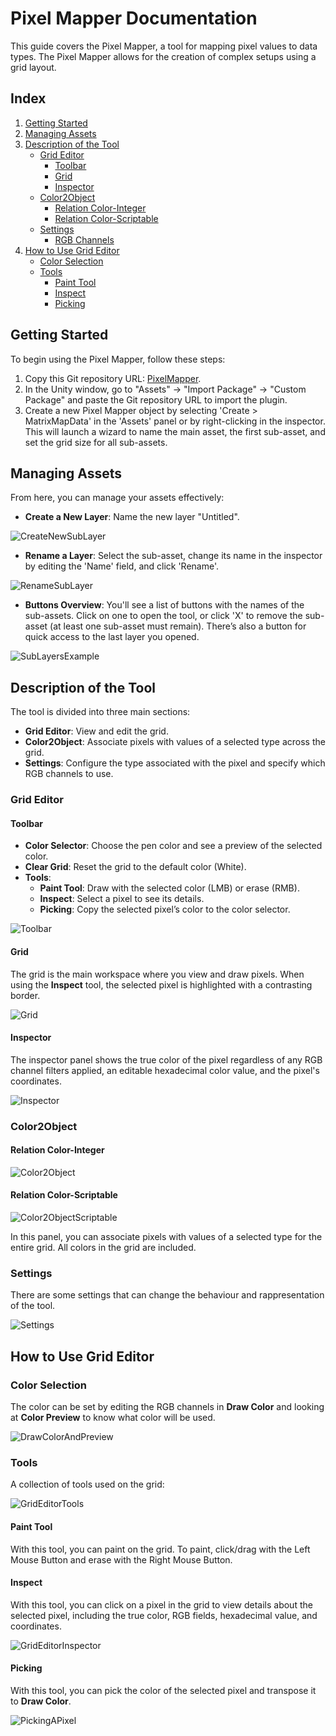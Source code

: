 # **Pixel Mapper Documentation**

This guide covers the Pixel Mapper, a tool for mapping pixel values to data types. The Pixel Mapper allows for the creation of complex setups using a grid layout.

## **Index**

1. [Getting Started](#getting-started)
2. [Managing Assets](#managing-assets)
3. [Description of the Tool](#description-of-the-tool)
    - [Grid Editor](#grid-editor)
        - [Toolbar](#toolbar)
        - [Grid](#grid)
        - [Inspector](#inspector)
    - [Color2Object](#color2object)
        - [Relation Color-Integer](#relation-color-integer)
        - [Relation Color-Scriptable](#relation-color-scriptable)
    - [Settings](#settings)
        - [RGB Channels](#rgb-channels)
4. [How to Use Grid Editor](#how-to-use-grid-editor)
    - [Color Selection](#color-selection)
    - [Tools](#tools)
        - [Paint Tool](#paint-tool)
        - [Inspect](#inspect)
        - [Picking](#picking)

## **Getting Started**

To begin using the Pixel Mapper, follow these steps:

1. Copy this Git repository URL: [PixelMapper](https://gitlab.com/davide.balan.official/pixelmapper.git).
2. In the Unity window, go to "Assets" -> "Import Package" -> "Custom Package" and paste the Git repository URL to import the plugin.
3. Create a new Pixel Mapper object by selecting 'Create > MatrixMapData' in the 'Assets' panel or by right-clicking in the inspector. This will launch a wizard to name the main asset, the first sub-asset, and set the grid size for all sub-assets.

## **Managing Assets**

From here, you can manage your assets effectively:

- **Create a New Layer**: Name the new layer "Untitled".

![CreateNewSubLayer](CreateNewSubLayer.gif)

- **Rename a Layer**: Select the sub-asset, change its name in the inspector by editing the 'Name' field, and click 'Rename'.

![RenameSubLayer](RenameSubLayer.gif)

- **Buttons Overview**: You'll see a list of buttons with the names of the sub-assets. Click on one to open the tool, or click 'X' to remove the sub-asset (at least one sub-asset must remain). There’s also a button for quick access to the last layer you opened.

![SubLayersExample](SubLayersExample.png)

## **Description of the Tool**

The tool is divided into three main sections:

- **Grid Editor**: View and edit the grid.
- **Color2Object**: Associate pixels with values of a selected type across the grid.
- **Settings**: Configure the type associated with the pixel and specify which RGB channels to use.

### **Grid Editor**

#### **Toolbar**

- **Color Selector**: Choose the pen color and see a preview of the selected color.
- **Clear Grid**: Reset the grid to the default color (White).
- **Tools**:
  - **Paint Tool**: Draw with the selected color (LMB) or erase (RMB).
  - **Inspect**: Select a pixel to see its details.
  - **Picking**: Copy the selected pixel’s color to the color selector.

![Toolbar](GridEditorToolbar.png)

#### **Grid**

The grid is the main workspace where you view and draw pixels. When using the **Inspect** tool, the selected pixel is highlighted with a contrasting border.

![Grid](GridEditor.png)

#### **Inspector**

The inspector panel shows the true color of the pixel regardless of any RGB channel filters applied, an editable hexadecimal color value, and the pixel's coordinates.

![Inspector](InspectAPixel.gif)

### **Color2Object**

#### **Relation Color-Integer**

![Color2Object](Color2ObjectWithInteger.png)

#### **Relation Color-Scriptable**

![Color2ObjectScriptable](Color2ObjectWithGenericScriptableObject.png)

In this panel, you can associate pixels with values of a selected type for the entire grid. All colors in the grid are included.

### **Settings**

There are some settings that can change the behaviour and rappresentation of the tool.

![Settings](Settings.png)

## **How to Use Grid Editor**

### **Color Selection**

The color can be set by editing the RGB channels in **Draw Color** and looking at **Color Preview** to know what color will be used.

![DrawColorAndPreview](DrawColorAndPreview.png)

### **Tools**

A collection of tools used on the grid:

![GridEditorTools](GridEditorTools.png)

#### **Paint Tool**

With this tool, you can paint on the grid. To paint, click/drag with the Left Mouse Button and erase with the Right Mouse Button.

#### **Inspect**

With this tool, you can click on a pixel in the grid to view details about the selected pixel, including the true color, RGB fields, hexadecimal value, and coordinates.

![GridEditorInspector](GridEditorInspector.png)

#### **Picking**

With this tool, you can pick the color of the selected pixel and transpose it to **Draw Color**.

![PickingAPixel](PickingAPixel.gif)

